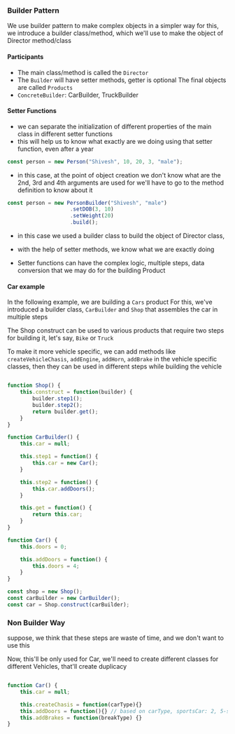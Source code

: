 ### Builder Pattern

We use builder pattern to make complex objects in a simpler way
for this, we introduce a builder class/method, which we'll use to make the object of Director method/class

#### Participants
- The main class/method is called the `Director`
- The `Builder` will have setter methods, getter is optional
The final objects are called `Products`
- `ConcreteBuilder`: CarBuilder, TruckBuilder

#### Setter Functions
- we can separate the initialization of different properties of the main class in different setter functions
- this will help us to know what exactly are we doing using that setter function, even after a year

```js 
const person = new Person("Shivesh", 10, 20, 3, "male"); 
```

- in this case, at the point of object creation we don't know what are the 2nd, 3rd and 4th arguments are used for
    we'll have to go to the method definition to know about it

```js
const person = new PersonBuilder("Shivesh", "male")
                    .setDOB(3, 10)
                    .setWeight(20)
                    .build();
```
- in this case we used a builder class to build the object of Director class,
- with the help of setter methods, we know what we are exactly doing

- Setter functions can have the complex logic, multiple steps, 
data conversion that we may do for the building Product


#### Car example

In the following example, we are building a `Cars` product
For this, we've introduced a builder class, `CarBuilder` and `Shop`
that assembles the car in multiple steps

The Shop construct can be used to various products that require two steps for building it, let's say, `Bike` or `Truck`

To make it more vehicle specific, we can add methods like
`createVehicleChasis`, `addEngine`, `addHorn`, `addBrake` in the vehicle specific classes,
then they can be used in different steps while building the vehicle

```js

function Shop() {
    this.construct = function(builder) {
        builder.step1();
        builder.step2();
        return builder.get();
    }
}

function CarBuilder() {
    this.car = null;

    this.step1 = function() {
        this.car = new Car();
    }

    this.step2 = function() {
        this.car.addDoors();
    }

    this.get = function() {
        return this.car;
    }
}

function Car() {
    this.doors = 0;

    this.addDoors = function() {
        this.doors = 4;
    }
}

```

```js
const shop = new Shop();
const carBuilder = new CarBuilder();
const car = Shop.construct(carBuilder);
```

### Non Builder Way
suppose, we think that these steps are waste of time, and we don't want to use this

Now, this'll be only used for Car, we'll need to create different classes for different Vehicles, that'll create duplicacy

```js

function Car() {
    this.car = null;

    this.createChasis = function(carType){}
    this.addDoors = function(){} // based on carType, sportsCar: 2, 5-seater: 4, 7-seater: 5
    this.addBrakes = function(breakType) {}
}

```